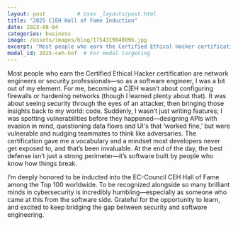 ```yaml
---
layout: post          # Uses _layouts/post.html
title: "2025 C|EH Hall of Fame Induction"
date: 2023-08-04
categories: business
image: /assets/images/blog/1754319840096.jpg
excerpt: "Most people who earn the Certified Ethical Hacker certification are network engineers or security professionals—so as a software engineer, I was a bit out of my element."
modal_id: 2025-ceh-hof  # For modal targeting
---
```

Most people who earn the Certified Ethical Hacker certification are network engineers or security professionals—so as a software engineer, I was a bit out of my element. For me, becoming a C|EH wasn’t about configuring firewalls or hardening networks (though I learned plenty about that). It was about seeing security through the eyes of an attacker, then bringing those insights back to my world: code. Suddenly, I wasn’t just writing features; I was spotting vulnerabilities before they happened—designing APIs with evasion in mind, questioning data flows and UI's that ‘worked fine,’ but were vulnerable and nudging teammates to think like adversaries. The certification gave me a vocabulary and a mindset most developers never get exposed to, and that’s been invaluable. At the end of the day, the best defense isn’t just a strong perimeter—it’s software built by people who know how things break.

I’m deeply honored to be inducted into the EC-Council CEH Hall of Fame among the Top 100 worldwide. To be recognized alongside so many brilliant minds in cybersecurity is incredibly humbling—especially as someone who came at this from the software side. Grateful for the opportunity to learn, and excited to keep bridging the gap between security and software engineering.
